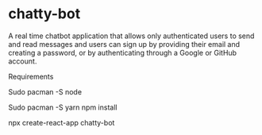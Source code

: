 # chatty-bot

A real time chatbot application that allows only authenticated users to send 
and read messages and users can sign up by providing their email and creating a password, 
or by authenticating through a Google or GitHub account.


Requirements

Sudo pacman -S node

Sudo pacman -S yarn
npm install

npx create-react-app chatty-bot
